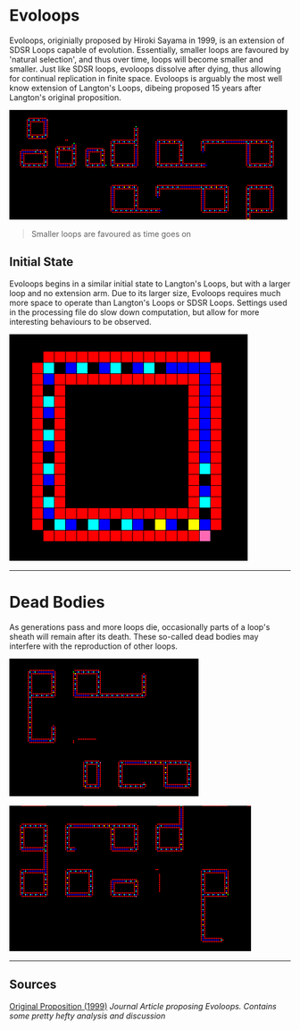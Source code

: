 # Evoloops
Evoloops, originially proposed by Hiroki Sayama in 1999, is an extension of SDSR Loops capable of evolution. Essentially, smaller loops are favoured by 'natural selection', and thus over time, loops will become smaller and smaller. Just like SDSR loops, evoloops dissolve after dying, thus allowing for continual replication in finite space. Evoloops is arguably the most well know extension of Langton's Loops, dibeing proposed 15 years after Langton's original proposition.

![Smaller Loops](images/smaller_loops.png)

>Smaller loops are favoured as time goes on

## Initial State

Evoloops begins in a similar initial state to Langton's Loops, but with a larger loop and no extension arm.
Due to its larger size, Evoloops requires much more space to operate than Langton's Loops or SDSR Loops. Settings used in the processing file do slow down computation, but allow for more interesting behaviours to be observed.

![Evoloops initial state](images/initial_state.png) 

---

# Dead Bodies
As generations pass and more loops die, occasionally parts of a loop's sheath will remain after its death. These so-called dead bodies may interfere with the reproduction of other loops.

![Dead Bodies](images/bodies_0.png)

![Dead Bodies](images/bodies_1.png)

---

## Sources

[Original Proposition (1999)](https://www.researchgate.net/profile/Hiroki_Sayama/publication/2577056_Toward_the_Realization_of_an_Evolving_Ecosystem_on_Cellular_Automata/links/0fcfd50cb96f7aa3f4000000.pdf) *Journal Article proposing Evoloops. Contains some pretty hefty analysis and discussion*
